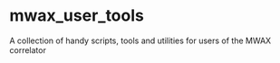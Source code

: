 # mwax_user_tools
A collection of handy scripts, tools and utilities for users of the MWAX correlator
